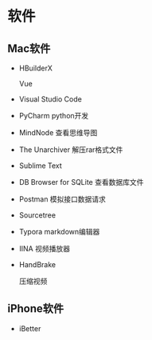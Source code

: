 # 软件

## Mac软件

- HBuilderX

  Vue

- Visual Studio Code

- PyCharm
  python开发

- MindNode
  查看思维导图

- The Unarchiver
  解压rar格式文件

- Sublime Text

- DB Browser for SQLite
  查看数据库文件

- Postman
  模拟接口数据请求

- Sourcetree

- Typora
  markdown编辑器

- IINA
  视频播放器

- HandBrake 

  压缩视频

## iPhone软件
- iBetter
